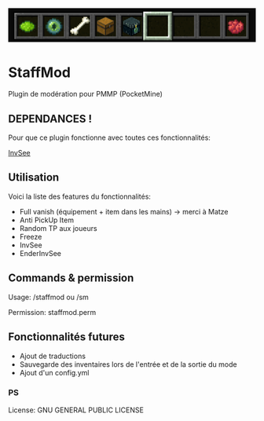 ![StaffMod banner!](https://github.com/AnzoLeZoo/StaffMod/blob/master/ressources/staffmod.PNG)
---
# StaffMod
Plugin de modération pour PMMP (PocketMine)

## DEPENDANCES !
Pour que ce plugin fonctionne avec toutes ces fonctionnalités:

[InvSee](https://github.com/BlockHorizons/InvSee)

## Utilisation

Voici la liste des features du fonctionnalités:

- Full vanish (équipement + item dans les mains) -> merci à Matze
- Anti PickUp Item
- Random TP aux joueurs
- Freeze
- InvSee
- EnderInvSee

## Commands & permission
Usage: /staffmod ou /sm

Permission: staffmod.perm

## Fonctionnalités futures
- Ajout de traductions
- Sauvegarde des inventaires lors de l'entrée et de la sortie du mode
- Ajout d'un config.yml

### PS
License: GNU GENERAL PUBLIC LICENSE
